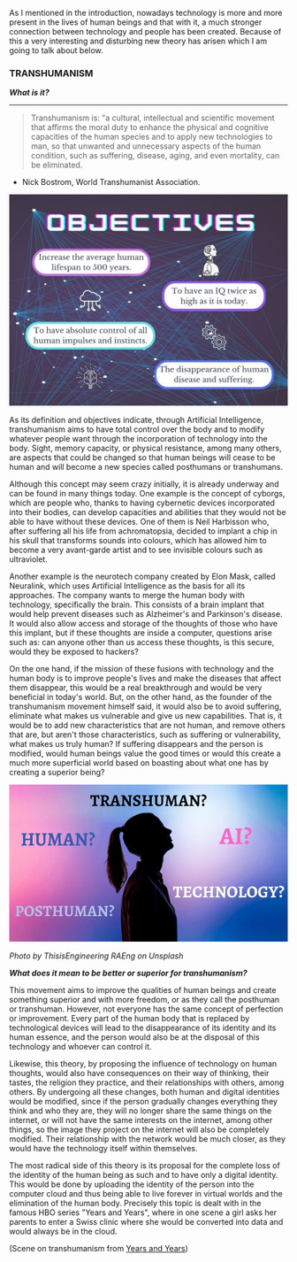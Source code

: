 As I mentioned in the introduction, nowadays technology is more and more present in the lives of human beings and that with it, a much stronger connection between technology and people has been created. Because of this a very interesting and disturbing new theory has arisen which I am going to talk about below. 

### TRANSHUMANISM
**_What is it?_**

---
> Transhumanism is: "a cultural, intellectual and scientific movement that affirms the moral duty to enhance the physical and cognitive capacities of the human species and to apply new technologies to man, so that unwanted and unnecessary aspects of the human condition, such as suffering, disease, aging, and even mortality, can be eliminated.
- Nick Bostrom, World Transhumanist Association.

<p align="center">
  <img src="assets/img/objectivesyes.jpg" />
</p>

As its definition and objectives indicate, through Artificial Intelligence, transhumanism aims to have total control over the body and to modify whatever people want through the incorporation of technology into the body. Sight, memory capacity, or physical resistance, among many others, are aspects that could be changed so that human beings will cease to be human and will become a new species called posthumans or transhumans. 

Although this concept may seem crazy initially, it is already underway and can be found in many things today. One example is the concept of cyborgs, which are people who, thanks to having cybernetic devices incorporated into their bodies, can develop capacities and abilities that they would not be able to have without these devices. One of them is Neil Harbisson who, after suffering all his life from achromatopsia, decided to implant a chip in his skull that transforms sounds into colours, which has allowed him to become a very avant-garde artist and to see invisible colours such as ultraviolet.

Another example is the neurotech company created by Elon Mask, called Neuralink, which uses Artificial Intelligence as the basis for all its approaches. The company wants to merge the human body with technology, specifically the brain. This consists of a brain implant that would help prevent diseases such as Alzheimer's and Parkinson's disease. It would also allow access and storage of the thoughts of those who have this implant, but if these thoughts are inside a computer, questions arise such as: can anyone other than us access these thoughts, is this secure, would they be exposed to hackers?

On the one hand, if the mission of these fusions with technology and the human body is to improve people's lives and make the diseases that affect them disappear, this would be a real breakthrough and would be very beneficial in today's world. But, on the other hand, as the founder of the transhumanism movement himself said, it would also be to avoid suffering, eliminate what makes us vulnerable and give us new capabilities. That is, it would be to add new characteristics that are not human, and remove others that are, but aren't those characteristics, such as suffering or vulnerability, what makes us truly human? If suffering disappears and the person is modified, would human beings value the good times or would this create a much more superficial world based on boasting about what one has by creating a superior being? 

<p align="center">
  <img src="assets/img/HUMANYES.jpg" />
</p>

_Photo by ThisisEngineering RAEng on Unsplash_

**_What does it mean to be better or superior for transhumanism?_**

This movement aims to improve the qualities of human beings and create something superior and with more freedom, or as they call the posthuman or transhuman. However, not everyone has the same concept of perfection or improvement. Every part of the human body that is replaced by technological devices will lead to the disappearance of its identity and its human essence, and the person would also be at the disposal of this technology and whoever can control it.

Likewise, this theory, by proposing the influence of technology on human thoughts, would also have consequences on their way of thinking, their tastes, the religion they practice, and their relationships with others, among others. By undergoing all these changes, both human and digital identities would be modified, since if the person gradually changes everything they think and who they are, they will no longer share the same things on the internet, or will not have the same interests on the internet, among other things, so the image they project on the internet will also be completely modified. Their relationship with the network would be much closer, as they would have the technology itself within themselves. 

The most radical side of this theory is its proposal for the complete loss of the identity of the human being as such and to have only a digital identity. This would be done by uploading the identity of the person into the computer cloud and thus being able to live forever in virtual worlds and the elimination of the human body. Precisely this topic is dealt with in the famous HBO series "Years and Years", where in one scene a girl asks her parents to enter a Swiss clinic where she would be converted into data and would always be in the cloud.

(Scene on transhumanism from [Years and Years](https://www.youtube.com/watch?v=qOcktbXSfxU))
